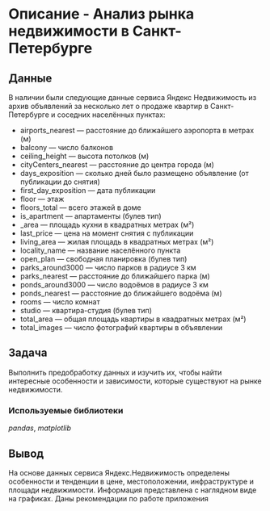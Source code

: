 # Описание - Анализ рынка недвижимости в Санкт-Петербурге


## Данные

В наличии были следующие данные сервиса Яндекс Недвижимость из архив объявлений за несколько лет о продаже квартир в Санкт-Петербурге и соседних населённых пунктах:
- airports_nearest — расстояние до ближайшего аэропорта в метрах (м)
- balcony — число балконов
- ceiling_height — высота потолков (м)
- cityCenters_nearest — расстояние до центра города (м)
- days_exposition — сколько дней было размещено объявление (от публикации до снятия)
- first_day_exposition — дата публикации
- floor — этаж
- floors_total — всего этажей в доме
- is_apartment — апартаменты (булев тип)
- _area — площадь кухни в квадратных метрах (м²)
- last_price — цена на момент снятия с публикации
- living_area — жилая площадь в квадратных метрах (м²)
- locality_name — название населённого пункта
- open_plan — свободная планировка (булев тип)
- parks_around3000 — число парков в радиусе 3 км
- parks_nearest — расстояние до ближайшего парка (м)
- ponds_around3000 — число водоёмов в радиусе 3 км
- ponds_nearest — расстояние до ближайшего водоёма (м)
- rooms — число комнат
- studio — квартира-студия (булев тип)
- total_area — общая площадь квартиры в квадратных метрах (м²)
- total_images — число фотографий квартиры в объявлении

## Задача

Выполнить предобработку данных и изучить их, чтобы найти интересные особенности и зависимости, которые существуют на рынке недвижимости.  

### Используемые библиотеки
*pandas*, *matplotlib*

## Вывод

На основе данных сервиса Яндекс.Недвижимость определены особенности и тенденции в цене, местоположении, инфраструктуре и площади недвижимости. Информация представлена с наглядном виде на графиках. Даны рекомендации по работе приложения
